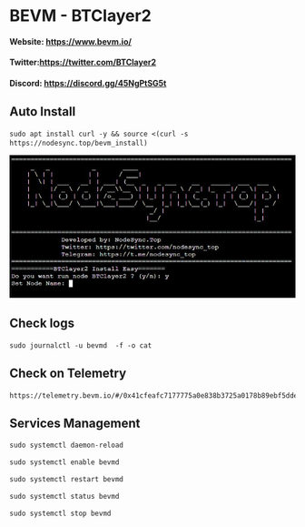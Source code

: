 # BEVM - BTClayer2 
#### Website: https://www.bevm.io/
#### Twitter:https://twitter.com/BTClayer2
#### Discord: https://discord.gg/45NgPtSG5t
## Auto Install
```console
sudo apt install curl -y && source <(curl -s https://nodesync.top/bevm_install)
```
![Auto install by NodeSync.Top](https://raw.githubusercontent.com/lthuan2011/BEVM/main/BTClayer2.JPG)
## Check logs
```console
sudo journalctl -u bevmd  -f -o cat
```
## Check on Telemetry
```console
https://telemetry.bevm.io/#/0x41cfeafc7177775a0e838b3725a0178b89ebf5dde1b5f766becbf975a24e297b
```

## Services Management
```console
sudo systemctl daemon-reload
```
```console
sudo systemctl enable bevmd
```
```console
sudo systemctl restart bevmd
```
```console
sudo systemctl status bevmd
```
```console
sudo systemctl stop bevmd
```
